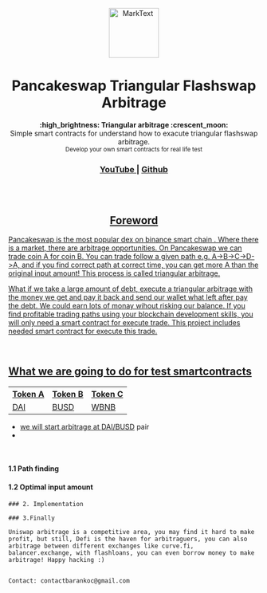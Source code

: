<p align="center"><img src="![image](https://user-images.githubusercontent.com/105667595/179388551-ac455c16-b641-4382-9eca-d88bd321f862.png)" alt="MarkText" width="100" height="100"></p>

<h1 align="center"> Pancakeswap Triangular Flashswap Arbitrage </h1>

<div align="center">
  <strong>:high_brightness: Triangular arbitrage :crescent_moon:</strong><br>
  Simple smart contracts for understand how to exacute triangular flashswap arbitrage. <br>
  <sub>Develop your own smart contracts for real life test</sub>
</div>

<div align="center">
  <h3>
    <a href="https://www.youtube.com">
      YouTube
    </a>
    <span> | </span>
    <a href="https://github.com/BaranKoc">
      Github
  </h3>
</div>

<br>
<br>

<h2 align="center">Foreword</h2>

Pancakeswap is the most popular dex on binance smart chain . 
Where there is a market, there are arbitrage opportunities. 
On Pancakeswap we can trade coin A for coin B. You can trade follow a given path e.g. A->B->C->D->A, and if you find correct path at correct time, 
you can get more A than the original input amount! This process is called triangular arbitrage. 

What if we take a large amount of debt, execute a triangular arbitrage with the money we get and pay it back and send our wallet what left after pay the debt.
We could earn lots of monay wihout risking our balance. If you find profitable trading paths using your blockchain development skills, you will only need a
smart contract for execute trade. This project includes needed smart contract for execute this trade.

<br>

<h2>What we are going to do for test smartcontracts</h2>

<table class="center">
  <tr>
    <th>Token A</th>
    <th>Token B</th>
    <th>Token C</th>
  </tr>
  <tr>
    <td>DAI</td>
    <td>BUSD</td>
    <td>WBNB</td>
  </tr>
</table>

- we will start arbitrage at [DAI/BUSD](https://etherscan.io) pair
- 

<br>

#### 1.1 Path finding

#### 1.2 Optimal input amount

```
### 2. Implementation

### 3.Finally

Uniswap arbitrage is a competitive area, you may find it hard to make profit, but still, Defi is the haven for arbitraguers, you can also arbitrage between different exchanges like curve.fi, balancer.exchange, with flashloans, you can even borrow money to make arbitrage! Happy hacking :)


Contact: contactbarankoc@gmail.com
```
